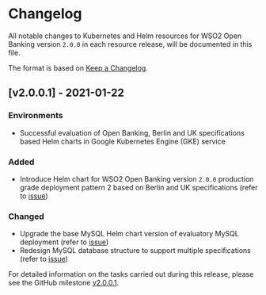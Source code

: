 # Changelog

All notable changes to Kubernetes and Helm resources for WSO2 Open Banking version `2.0.0` in each resource release,
will be documented in this file.

The format is based on [Keep a Changelog](https://keepachangelog.com/en/1.0.0/).

## [v2.0.0.1] - 2021-01-22

### Environments

- Successful evaluation of Open Banking, Berlin and UK specifications based Helm charts in Google Kubernetes Engine (GKE) service

### Added

- Introduce Helm chart for WSO2 Open Banking version `2.0.0` production grade deployment pattern 2 based on Berlin and UK specifications (refer to [issue](https://github.com/wso2/kubernetes-open-banking/issues/69))

### Changed

- Upgrade the base MySQL Helm chart version of evaluatory MySQL deployment (refer to [issue](https://github.com/wso2/kubernetes-open-banking/issues/68))
- Redesign MySQL database structure to support multiple specifications (refer to [issue](https://github.com/wso2/kubernetes-open-banking/issues/71))

For detailed information on the tasks carried out during this release, please see the GitHub milestone
[v2.0.0.1](https://github.com/wso2/kubernetes-open-banking/milestone/5).

